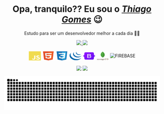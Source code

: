 <div>
  <h1 align="center">Opa, tranquilo?? Eu sou o <a href="https://www.linkedin.com/in/thiago-gomes-165ab722b/"><i>Thiago Gomes</i></a> 😉️</h1>
  <p align="center">Estudo para ser um desenvolvedor melhor a cada dia 🧑‍🎓</p>


<div align="center">
  <a href="https://github.com/thgomes1">
    <img height="150em" src="https://github-readme-stats.vercel.app/api?username=thgomes1&count_private=true&include_all_commits=true&show_icons=true&theme=github_dark&hide_border=false&show_owner=true"/>
    <img height="150em" src="https://github-readme-stats.vercel.app/api/top-langs/?username=thgomes1&theme=github_dark&hide_border=false&&layout=compact"/>
  </a>
</div>

<div align="center" valign="top"><br>
  <img align="center" alt="Js" height="30" width="40" src="https://raw.githubusercontent.com/devicons/devicon/master/icons/javascript/javascript-plain.svg">
  <img align="center" alt="HTML" height="30" width="40" src="https://raw.githubusercontent.com/devicons/devicon/master/icons/html5/html5-original.svg">
  <img align="center" alt="CSS" height="30" width="40" src="https://raw.githubusercontent.com/devicons/devicon/master/icons/css3/css3-original.svg">
  <img align="center" alt="jQuery" height="30" width="40" src="https://raw.githubusercontent.com/devicons/devicon/master/icons/jquery/jquery-original.svg">
  <img align="center" alt="BOOTSTRAP" height="30" width="40" src="https://raw.githubusercontent.com/devicons/devicon/master/icons/bootstrap/bootstrap-original.svg">
  <img align="center" alt="MONGODB" height="30" width="40" src="https://raw.githubusercontent.com/devicons/devicon/master/icons/mongodb/mongodb-original-wordmark.svg">
  <img align="center" alt="FIREBASE" height="30" width="40" src="https://www.vectorlogo.zone/logos/firebase/firebase-icon.svg">
</div><br>

<div align="center">
  <a href="https://www.linkedin.com/in/thiago-gomes-165ab722b/" target="_blank"><img src="https://img.shields.io/badge/-LinkedIn-%230077B5?style=for-the-badge&logo=linkedin&logoColor=white" target="_blank"></a> 
  <a href="mailto:contatothgomes@gmail.com"><img src="https://img.shields.io/badge/-Gmail-%23333?style=for-the-badge&logo=gmail&logoColor=white" target="_blank"></a>
</div>

<div align="center">
  
  ![Snake animation](https://github.com/thgomes1/thgomes1/blob/output/github-contribution-grid-snake.svg)
  
</div>

